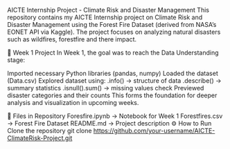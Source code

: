 AICTE Internship Project - Climate Risk and Disaster Management
This repository contains my AICTE Internship project on Climate Risk and Disaster Management using the Forest Fire Dataset (derived from NASA’s EONET API via Kaggle). The project focuses on analyzing natural disasters such as wildfires, forestfire and there impact.

📌 Week 1 Project
In Week 1, the goal was to reach the Data Understanding stage:

Imported necessary Python libraries (pandas, numpy)
Loaded the dataset (Data.csv)
Explored dataset using:
.info() → structure of data
.describe() → summary statistics
.isnull().sum() → missing values check
Previewed disaster categories and their counts
This forms the foundation for deeper analysis and visualization in upcoming weeks.

📂 Files in Repository
Foresfire.ipynb → Notebook for Week 1
Forestfires.csv → Forest Fire Dataset
README.md → Project description
⚙️ How to Run
Clone the repository
git clone https://github.com/your-username/AICTE-ClimateRisk-Project.git

